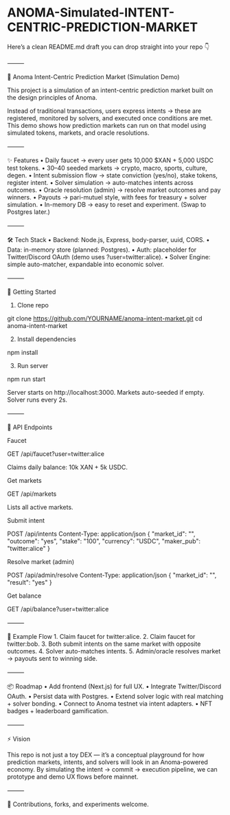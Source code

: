 # ANOMA-Simulated-INTENT-CENTRIC-PREDICTION-MARKET 

Here’s a clean README.md draft you can drop straight into your repo 👇

⸻

🔮 Anoma Intent-Centric Prediction Market (Simulation Demo)

This project is a simulation of an intent-centric prediction market built on the design principles of Anoma.

Instead of traditional transactions, users express intents → these are registered, monitored by solvers, and executed once conditions are met.
This demo shows how prediction markets can run on that model using simulated tokens, markets, and oracle resolutions.

⸻

✨ Features
	•	Daily faucet → every user gets 10,000 $XAN + 5,000 USDC test tokens.
	•	30–40 seeded markets → crypto, macro, sports, culture, degen.
	•	Intent submission flow → state conviction (yes/no), stake tokens, register intent.
	•	Solver simulation → auto-matches intents across outcomes.
	•	Oracle resolution (admin) → resolve market outcomes and pay winners.
	•	Payouts → pari-mutuel style, with fees for treasury + solver simulation.
	•	In-memory DB → easy to reset and experiment. (Swap to Postgres later.)

⸻

🛠 Tech Stack
	•	Backend: Node.js, Express, body-parser, uuid, CORS.
	•	Data: in-memory store (planned: Postgres).
	•	Auth: placeholder for Twitter/Discord OAuth (demo uses ?user=twitter:alice).
	•	Solver Engine: simple auto-matcher, expandable into economic solver.

⸻

🚀 Getting Started

1. Clone repo

git clone https://github.com/YOURNAME/anoma-intent-market.git
cd anoma-intent-market

2. Install dependencies

npm install

3. Run server

npm run start

Server starts on http://localhost:3000.
Markets auto-seeded if empty. Solver runs every 2s.

⸻

🔗 API Endpoints

Faucet

GET /api/faucet?user=twitter:alice

Claims daily balance: 10k XAN + 5k USDC.

Get markets

GET /api/markets

Lists all active markets.

Submit intent

POST /api/intents
Content-Type: application/json
{
  "market_id": "<market-id>",
  "outcome": "yes",
  "stake": "100",
  "currency": "USDC",
  "maker_pub": "twitter:alice"
}

Resolve market (admin)

POST /api/admin/resolve
Content-Type: application/json
{
  "market_id": "<market-id>",
  "result": "yes"
}

Get balance

GET /api/balance?user=twitter:alice


⸻

🧪 Example Flow
	1.	Claim faucet for twitter:alice.
	2.	Claim faucet for twitter:bob.
	3.	Both submit intents on the same market with opposite outcomes.
	4.	Solver auto-matches intents.
	5.	Admin/oracle resolves market → payouts sent to winning side.

⸻

📦 Roadmap
	•	Add frontend (Next.js) for full UX.
	•	Integrate Twitter/Discord OAuth.
	•	Persist data with Postgres.
	•	Extend solver logic with real matching + solver bonding.
	•	Connect to Anoma testnet via intent adapters.
	•	NFT badges + leaderboard gamification.

⸻

⚡ Vision

This repo is not just a toy DEX — it’s a conceptual playground for how prediction markets, intents, and solvers will look in an Anoma-powered economy.
By simulating the intent → commit → execution pipeline, we can prototype and demo UX flows before mainnet.

⸻

🙌 Contributions, forks, and experiments welcome.
